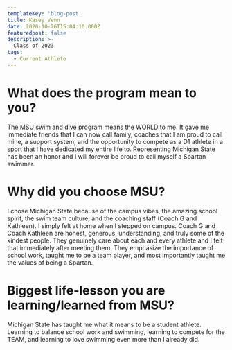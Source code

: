 ```yaml
---
templateKey: 'blog-post'
title: Kasey Venn
date: 2020-10-26T15:04:10.000Z
featuredpost: false
description: >-
  Class of 2023
tags:
  - Current Athlete
---
```


# What does the program mean to you?
The MSU swim and dive program means the WORLD to me. It gave me immediate friends that I can now call family, coaches that I am proud to call mine, a support system, and the opportunity to compete as a D1 athlete in a sport that I have dedicated my entire life to. Representing Michigan State has been an honor and I will forever be proud to call myself a Spartan swimmer. 


# Why did you choose MSU?
I chose Michigan State because of the campus vibes, the amazing school spirit, the swim team culture, and the coaching staff (Coach G and Kathleen). I simply felt at home when I stepped on campus. Coach G and Coach Kathleen are honest, generous, understanding, and truly some of the kindest people. They genuinely care about each and every athlete and I felt that immediately after meeting them. They emphasize the importance of school work, taught me to be a team player, and most importantly taught me the values of being a Spartan. 

# Biggest life-lesson you are learning/learned from MSU?

Michigan State has taught me what it means to be a student athlete. Learning to balance school work and swimming, learning to compete for the TEAM, and learning to love swimming even more than I already did. 